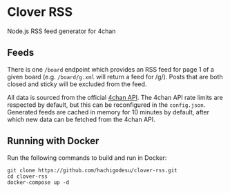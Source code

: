 # Clover RSS
Node.js RSS feed generator for 4chan

## Feeds
There is one `/board` endpoint which provides an RSS feed for page 1 of a given board (e.g. `/board/g.xml` will return a feed for /g/). Posts that are both closed and sticky will be excluded from the feed.

All data is sourced from the official [4chan API](https://github.com/4chan/4chan-API). The 4chan API rate limits are respected by default, but this can be reconfigured in the `config.json`. Generated feeds are cached in memory for 10 minutes by default, after which new data can be fetched from the 4chan API.

## Running with Docker
Run the following commands to build and run in Docker:

```
git clone https://github.com/hachigodesu/clover-rss.git
cd clover-rss
docker-compose up -d
```